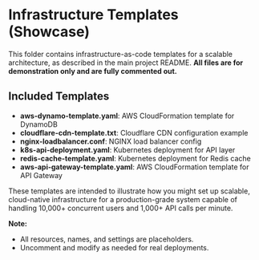 # Infrastructure Templates (Showcase)

This folder contains infrastructure-as-code templates for a scalable architecture, as described in the main project README. **All files are for demonstration only and are fully commented out.**

## Included Templates

- **aws-dynamo-template.yaml**: AWS CloudFormation template for DynamoDB
- **cloudflare-cdn-template.txt**: Cloudflare CDN configuration example
- **nginx-loadbalancer.conf**: NGINX load balancer config
- **k8s-api-deployment.yaml**: Kubernetes deployment for API layer
- **redis-cache-template.yaml**: Kubernetes deployment for Redis cache
- **aws-api-gateway-template.yaml**: AWS CloudFormation template for API Gateway

These templates are intended to illustrate how you might set up scalable, cloud-native infrastructure for a production-grade system capable of handling 10,000+ concurrent users and 1,000+ API calls per minute.

**Note:**
- All resources, names, and settings are placeholders.
- Uncomment and modify as needed for real deployments. 